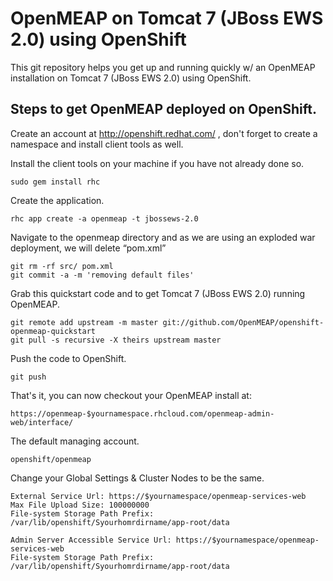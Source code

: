 OpenMEAP on Tomcat 7 (JBoss EWS 2.0) using OpenShift
============================

This git repository helps you get up and running quickly w/ an OpenMEAP installation on Tomcat 7 (JBoss EWS 2.0) using OpenShift.

Steps to get OpenMEAP deployed on OpenShift.
----------------------------

Create an account at http://openshift.redhat.com/ , don't forget to create a namespace and install client tools as well.

Install the client tools on your machine if you have not already done so.

	sudo gem install rhc

Create the application.

    rhc app create -a openmeap -t jbossews-2.0

Navigate to the openmeap directory and as we are using an exploded war deployment, we will delete “pom.xml”

	git rm -rf src/ pom.xml
	git commit -a -m 'removing default files'
	
Grab this quickstart code and to get Tomcat 7 (JBoss EWS 2.0) running OpenMEAP.
	
	git remote add upstream -m master git://github.com/OpenMEAP/openshift-openmeap-quickstart
	git pull -s recursive -X theirs upstream master
	
Push the code to OpenShift.

	git push

That's it, you can now checkout your OpenMEAP install at:

    https://openmeap-$yournamespace.rhcloud.com/openmeap-admin-web/interface/

The default managing account. 

	openshift/openmeap

Change your Global Settings & Cluster Nodes to be the same. 

	External Service Url: https://$yournamespace/openmeap-services-web
	Max File Upload Size: 100000000
	File-system Storage Path Prefix: /var/lib/openshift/Syourhomrdirname/app-root/data
	
	Admin Server Accessible Service Url: https://$yournamespace/openmeap-services-web
	File-system Storage Path Prefix: /var/lib/openshift/Syourhomrdirname/app-root/data
